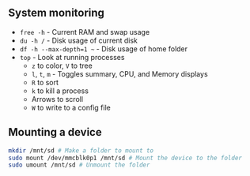 ## System monitoring

* `free -h` - Current RAM and swap usage
* `du -h /` - Disk usage of current disk
* `df -h --max-depth=1 ~` - Disk usage of home folder
* `top` - Look at running processes
    * `z` to color, `V` to tree
    * `l`, `t`, `m` - Toggles summary, CPU, and Memory displays
    * `R` to sort
    * `k` to kill a process
    * Arrows to scroll
    * `W` to write to a config file

## Mounting a device

```bash
mkdir /mnt/sd # Make a folder to mount to
sudo mount /dev/mmcblk0p1 /mnt/sd # Mount the device to the folder
sudo umount /mnt/sd # Unmount the folder
```
